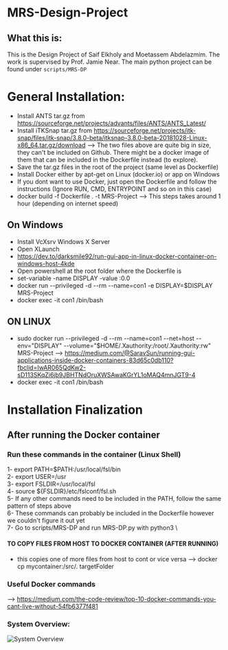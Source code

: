 # MRS-Design-Project

## What this is:

This is the Design Project of Saif Elkholy and Moetassem Abdelazmim. The work is supervised by Prof. Jamie Near.
The main python project can be found under `scripts/MRS-DP`


# General Installation:
- Install ANTS tar.gz from https://sourceforge.net/projects/advants/files/ANTS/ANTS_Latest/
- Install iTKSnap tar.gz from https://sourceforge.net/projects/itk-snap/files/itk-snap/3.8.0-beta/itksnap-3.8.0-beta-20181028-Linux-x86_64.tar.gz/download
 --> The two files above are quite big in size, they can't be included on Github. There might be a docker image of them that can be included in the Dockerfile instead (to explore).
- Save the tar.gz files in the root of the project (same level as Dockerfile)
- Install Docker either by apt-get on Linux (docker.io) or app on Windows  
- If you dont want to use Docker, just open the Dockerfile and follow the instructions (Ignore RUN, CMD, ENTRYPOINT and so on in this case)
- docker build -f Dockerfile . -t MRS-Project --> This steps takes around 1 hour (depending on internet speed)

## On Windows
- Install  VcXsrv Windows X Server
- Open XLaunch
- https://dev.to/darksmile92/run-gui-app-in-linux-docker-container-on-windows-host-4kde
- Open powershell at the root folder where the Dockerfile is
- set-variable -name DISPLAY -value <YOUR-IP>:0.0
- docker run --privileged -d --rm --name=con1 -e DISPLAY=$DISPLAY MRS-Project
- docker exec -it con1 /bin/bash

## ON LINUX
- sudo docker run --privileged -d --rm --name=con1 --net=host --env="DISPLAY" --volume="$HOME/.Xauthority:/root/.Xauthority:rw" MRS-Project
--> https://medium.com/@SaravSun/running-gui-applications-inside-docker-containers-83d65c0db110?fbclid=IwAR065QdKw2-sD113SKqZi6jb9JBHTNdOruXWSAwaKGrYL1oMAQ4mnJGT9-4
- docker exec -it con1 /bin/bash

# Installation Finalization
## After running the Docker container
### Run these commands in the container (Linux Shell)
1- export PATH=$PATH:/usr/local/fsl/bin \
2- export USER=/usr \
3- export FSLDIR=/usr/local/fsl \
4- source ${FSLDIR}/etc/fslconf/fsl.sh \
5- If any other commands need to be included in the PATH, follow the same pattern of steps above \
6- These commands can probably be included in the Dockerfile however we couldn't figure it out yet \
7- Go to scripts/MRS-DP and run MRS-DP.py with python3 \

#### TO COPY FILES FROM HOST TO DOCKER CONTAINER (AFTER RUNNING)
- this copies one of more files from host to cont or vice versa
--> docker cp mycontainer:/src/. targetFolder

### Useful Docker commands 
--> https://medium.com/the-code-review/top-10-docker-commands-you-cant-live-without-54fb6377f481

### System Overview:

![System Overview](https://bitbucket.org/selkholy/mrs-design-project/raw/6c892c5c5a9e8e546891f546bf54200a70894084/Diagrams/mrs-design-python-project.jpg)
